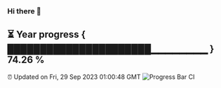 ### Hi there 👋
⏳ Year progress { ██████████████████████▁▁▁▁▁▁▁▁ } 74.26 %
---
⏰ Updated on Fri, 29 Sep 2023 01:00:48 GMT
![Progress Bar CI](https://github.com/liununu/liununu/workflows/Progress%20Bar%20CI/badge.svg)
